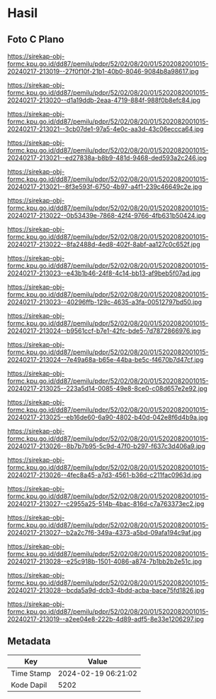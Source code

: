 # Hasil

## Foto C Plano

https://sirekap-obj-formc.kpu.go.id/dd87/pemilu/pdpr/52/02/08/20/01/5202082001015-20240217-213019--27f0f10f-21b1-40b0-8046-9084b8a98617.jpg

https://sirekap-obj-formc.kpu.go.id/dd87/pemilu/pdpr/52/02/08/20/01/5202082001015-20240217-213020--d1a19ddb-2eaa-4719-884f-988f0b8efc84.jpg

https://sirekap-obj-formc.kpu.go.id/dd87/pemilu/pdpr/52/02/08/20/01/5202082001015-20240217-213021--3cb07de1-97a5-4e0c-aa3d-43c06eccca64.jpg

https://sirekap-obj-formc.kpu.go.id/dd87/pemilu/pdpr/52/02/08/20/01/5202082001015-20240217-213021--ed27838a-b8b9-481d-9468-ded593a2c246.jpg

https://sirekap-obj-formc.kpu.go.id/dd87/pemilu/pdpr/52/02/08/20/01/5202082001015-20240217-213021--8f3e593f-6750-4b97-a4f1-239c46649c2e.jpg

https://sirekap-obj-formc.kpu.go.id/dd87/pemilu/pdpr/52/02/08/20/01/5202082001015-20240217-213022--0b53439e-7868-42f4-9766-4fb631b50424.jpg

https://sirekap-obj-formc.kpu.go.id/dd87/pemilu/pdpr/52/02/08/20/01/5202082001015-20240217-213022--8fa2488d-4ed8-402f-8abf-aa127c0c652f.jpg

https://sirekap-obj-formc.kpu.go.id/dd87/pemilu/pdpr/52/02/08/20/01/5202082001015-20240217-213023--e43b1b46-24f8-4c14-bb13-af9beb5f07ad.jpg

https://sirekap-obj-formc.kpu.go.id/dd87/pemilu/pdpr/52/02/08/20/01/5202082001015-20240217-213023--40296ffb-129c-4635-a3fa-00512797bd50.jpg

https://sirekap-obj-formc.kpu.go.id/dd87/pemilu/pdpr/52/02/08/20/01/5202082001015-20240217-213024--b9561ccf-b7e1-42fc-bde5-7d7872866976.jpg

https://sirekap-obj-formc.kpu.go.id/dd87/pemilu/pdpr/52/02/08/20/01/5202082001015-20240217-213024--7e49a68a-b65e-44ba-be5c-f4670b7d47cf.jpg

https://sirekap-obj-formc.kpu.go.id/dd87/pemilu/pdpr/52/02/08/20/01/5202082001015-20240217-213025--223a5d14-0085-49e8-8ce0-c08d657e2e92.jpg

https://sirekap-obj-formc.kpu.go.id/dd87/pemilu/pdpr/52/02/08/20/01/5202082001015-20240217-213025--eb16de60-6a90-4802-b40d-042e8f6d4b9a.jpg

https://sirekap-obj-formc.kpu.go.id/dd87/pemilu/pdpr/52/02/08/20/01/5202082001015-20240217-213026--8b7b7b95-5c9d-47f0-b297-f637c3d406a9.jpg

https://sirekap-obj-formc.kpu.go.id/dd87/pemilu/pdpr/52/02/08/20/01/5202082001015-20240217-213026--4fec8a45-a7d3-4561-b36d-c211fac0963d.jpg

https://sirekap-obj-formc.kpu.go.id/dd87/pemilu/pdpr/52/02/08/20/01/5202082001015-20240217-213027--c2955a25-514b-4bac-816d-c7a763373ec2.jpg

https://sirekap-obj-formc.kpu.go.id/dd87/pemilu/pdpr/52/02/08/20/01/5202082001015-20240217-213027--b2a2c7f6-349a-4373-a5bd-09afa194c9af.jpg

https://sirekap-obj-formc.kpu.go.id/dd87/pemilu/pdpr/52/02/08/20/01/5202082001015-20240217-213028--e25c918b-1501-4086-a874-7b1bb2b2e51c.jpg

https://sirekap-obj-formc.kpu.go.id/dd87/pemilu/pdpr/52/02/08/20/01/5202082001015-20240217-213028--bcda5a9d-dcb3-4bdd-acba-bace75fd1826.jpg

https://sirekap-obj-formc.kpu.go.id/dd87/pemilu/pdpr/52/02/08/20/01/5202082001015-20240217-213019--a2ee04e8-222b-4d89-adf5-8e33e1206297.jpg


## Metadata

| Key        | Value               |
| ---------- | ------------------- |
| Time Stamp | 2024-02-19 06:21:02 |
| Kode Dapil | 5202                |



